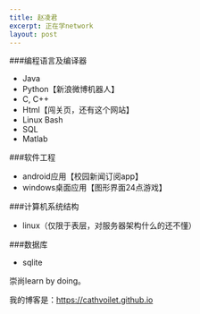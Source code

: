 ```yaml
---
title: 赵凌君
excerpt: 正在学network
layout: post
---
```

###编程语言及编译器
 - Java
 - Python【新浪微博机器人】
 - C, C++
 - Html【闯关页，还有这个网站】
 - Linux Bash
 - SQL
 - Matlab

###软件工程
 - android应用【校园新闻订阅app】
 - windows桌面应用【图形界面24点游戏】

###计算机系统结构
 - linux（仅限于表层，对服务器架构什么的还不懂）
 
###数据库
 - sqlite


崇尚learn by doing。

我的博客是：<a href="https://cathvoilet.github.io">https://cathvoilet.github.io</a>
